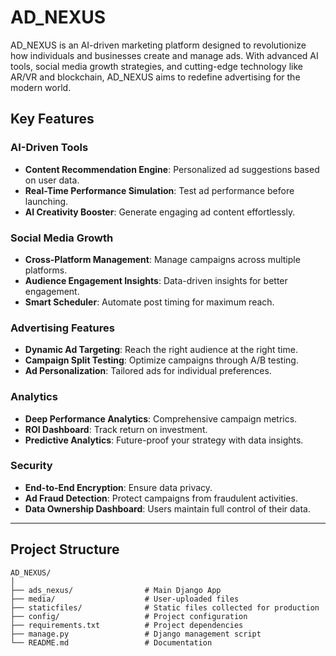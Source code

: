 # AD_NEXUS

AD_NEXUS is an AI-driven marketing platform designed to revolutionize how individuals and businesses create and manage ads. With advanced AI tools, social media growth strategies, and cutting-edge technology like AR/VR and blockchain, AD_NEXUS aims to redefine advertising for the modern world.

## Key Features

### AI-Driven Tools
- **Content Recommendation Engine**: Personalized ad suggestions based on user data.
- **Real-Time Performance Simulation**: Test ad performance before launching.
- **AI Creativity Booster**: Generate engaging ad content effortlessly.

### Social Media Growth
- **Cross-Platform Management**: Manage campaigns across multiple platforms.
- **Audience Engagement Insights**: Data-driven insights for better engagement.
- **Smart Scheduler**: Automate post timing for maximum reach.

### Advertising Features
- **Dynamic Ad Targeting**: Reach the right audience at the right time.
- **Campaign Split Testing**: Optimize campaigns through A/B testing.
- **Ad Personalization**: Tailored ads for individual preferences.

### Analytics
- **Deep Performance Analytics**: Comprehensive campaign metrics.
- **ROI Dashboard**: Track return on investment.
- **Predictive Analytics**: Future-proof your strategy with data insights.

### Security
- **End-to-End Encryption**: Ensure data privacy.
- **Ad Fraud Detection**: Protect campaigns from fraudulent activities.
- **Data Ownership Dashboard**: Users maintain full control of their data.

---

## Project Structure

```plaintext
AD_NEXUS/
│
├── ads_nexus/                # Main Django App
├── media/                    # User-uploaded files
├── staticfiles/              # Static files collected for production
├── config/                   # Project configuration
├── requirements.txt          # Project dependencies
├── manage.py                 # Django management script
└── README.md                 # Documentation
